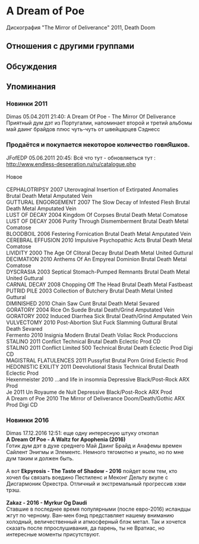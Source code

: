 # A Dream of Poe

Дискография
"The Mirror of Deliverance" 2011, Death Doom

## Отношения с другими группами


## Обсуждения


## Упоминания

### Новинки 2011

Dimas 05.04.2011 21:40:
A Dream Of Poe - The Mirror Of Deliverance <BR>Приятный дум дэт из Португалии, напоминает второй и третий альбомы май даинг брайдов плюс чуть-чуть от швейцарцев Сэднесс

### Продаётся и покупается некоторое количество говнЯшков.

JFofEDP 05.06.2011 20:45:
Всё что тут - обновляеться тут :<BR><A HREF="http://www.endless-desperation.ru/ru/catalogue.php" TARGET="_blank">http://www.endless-desperation.ru/ru/catalogue.php</A><BR><BR>Новое <BR><BR>CEPHALOTRIPSY	2007	Uterovaginal Insertion of Extirpated Anomalies	  Brutal Death Metal	Amputated Vein<BR>GUTTURAL ENGORGEMENT 	2007	The Slow Decay of Infested Flesh	Brutal Death Metal	Amputated Vein<BR>LUST OF DECAY 	2004	Kingdom Of Corpses	Brutal Death Metal	Comatose<BR>LUST OF DECAY 	2006	Purity Through Dismemberment	Brutal Death Metal	Comatose<BR>BLOODBOIL	2006	Festering Fornication	Brutal Death Metal	Amputated Vein<BR>CEREBRAL EFFUSION	2010	Impulsive Psychopathic Acts	Brutal Death Metal	Comatose<BR>LIVIDITY	2000	The Age Of Clitoral Decay	Brutal Death Metal	United Guttural<BR>DECIMATION	2010	Anthems Of An Empyreal Dominion	Brutal Death Metal	Comatose<BR>DYSCRASIA	2003	Septical Stomach-Pumped Remnants	Brutal Death Metal	United Guttural<BR>CARNAL DECAY 	2008	Chopping Off The Head	Brutal Death Metal	Fastbeast<BR>PUTRID PILE	2003	Collection of Butchery	Brutal Death Metal	United Guttural<BR>DIMINISHED	2010	Chain Saw Cunt	Brutal Death Metal	Sevared<BR>GORATORY	2004	Rice On Suede	Brutal Death/Grind 	Amputated Vein<BR>GORATORY	2002	Induced Diarrhea	Sick Brutal Death/Grind	Amputated Vein<BR>VULVECTOMY	2010	Post-Abortion Slut Fuck	Slamming Guttural Brutal Death 	Sevared<BR>Fermento	2010	Insignia	Modern Brutal Death	Voliac Rock Produccions<BR>STALINO	2011	Conflict	Technical Brutal Death	Eclectic Prod CD<BR>STALINO	2011	Conflict    Limited 500	Technical Brutal Death	Eclectic Prod	Digi CD<BR>MAGISTRAL FLATULENCES 	2011	Pussyfist	Brutal Porn Grind 	Eclectic Prod<BR>HEDONISTIC EXILITY 	2011	Deevolutional Stasis	Technical Brutal Death	Eclectic Prod<BR>Hexenmeister	2010	…and life in insomnia	Depressive Black/Post-Rock	ARX Prod<BR>Je	2011	Un Royaume de Nuit	Depressive Black/Post-Rock	ARX Prod<BR>A Dream of Poe	2010	The Mirror of Deliverance	Doom/Death/Gothic	ARX Prod  Digi CD<BR>

### Новинки 2016

Dimas 17.12.2016 12:51:
еще одну интересную штуку откопал<BR><B>A Dream Of Poe - A Waltz for Apophenia (2016)</B><BR>Готик дум дэт в духе среднего Май Даинг Брайд и Анафемы времен Сайлент Энигмы и Элементс. Немного тягомотно и уныло, но по мне дум таким и должен быть.<BR><BR>А вот <B>Ekpyrosis - The Taste of Shadow - 2016</B> пойдет всем тем, кто хочел бы связать воедино Пестиленс и Меконг Дельту вкупе с Дисгармоник Оркестра. Отличный и экстремальный прогрессив хэви трэш.<BR><BR><B>Zakaz - 2016 - Myrkur Og Daudi</B><BR>Ставшие в последнее время популярными (после евро-2016) исландцы жгут по черному. Ван-мен бэнд представляет нашему вниманию холодный, величественный и атмосферный блэк метал. Так и хочется сказать после ппрослушивания, да парень, ты не Вратиас, но интересные моменты присутствуют.

